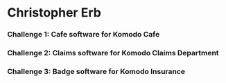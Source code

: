 # **Christopher Erb**

### Challenge 1: Cafe software for Komodo Cafe
### Challenge 2: Claims software for Komodo Claims Department
### Challenge 3: Badge software for Komodo Insurance
